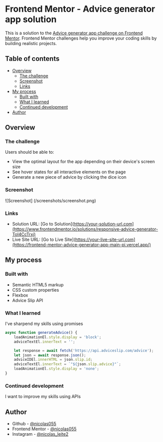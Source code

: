 # Frontend Mentor - Advice generator app solution

This is a solution to the [Advice generator app challenge on Frontend Mentor](https://www.frontendmentor.io/challenges/advice-generator-app-QdUG-13db). Frontend Mentor challenges help you improve your coding skills by building realistic projects.

## Table of contents

- [Overview](#overview)
  - [The challenge](#the-challenge)
  - [Screenshot](#screenshot)
  - [Links](#links)
- [My process](#my-process)
  - [Built with](#built-with)
  - [What I learned](#what-i-learned)
  - [Continued development](#continued-development)
- [Author](#author)

## Overview

### The challenge

Users should be able to:

- View the optimal layout for the app depending on their device's screen size
- See hover states for all interactive elements on the page
- Generate a new piece of advice by clicking the dice icon

### Screenshot

![Screenshot] (/screenshots/screenshot.png)

### Links

- Solution URL: [Go to Solution](https://your-solution-url.com](https://www.frontendmentor.io/solutions/responsive-advice-generator-ToI4CcTrxj)
- Live Site URL: [Go to Live Site](https://your-live-site-url.com](https://frontend-mentor-advice-generator-app-main-pi.vercel.app/)

## My process

### Built with

- Semantic HTML5 markup
- CSS custom properties
- Flexbox
- Advice Slip API

### What I learned

I've sharpend my skills using promises

```js
async function generateAdvice() {
    loadAnimationEl.style.display = 'block';
    adviceTextEl.innerText = '';

    let response = await fetch('https://api.adviceslip.com/advice');
    let json = await response.json();
    adviceIDEl.innerHTML = json.slip.id;
    adviceTextEl.innerText = `"${json.slip.advice}"`;
    loadAnimationEl.style.display = 'none';
}
```


### Continued development

I want to improve my skills using APIs

## Author

- Github - [@nicolas055](https://github.com/nicolas055)
- Frontend Mentor - [@nicolas055](https://www.frontendmentor.io/profile/nicolas055)
- Instagram - [@nicolas_leite2](https://www.instagram.com/nicolas_leite2/)
